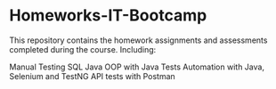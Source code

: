 # Homeworks-IT-Bootcamp
This repository contains the homework assignments and assessments completed during the course.
Including:

Manual Testing
SQL
Java
OOP with Java
Tests Automation with Java, Selenium and TestNG
API tests with Postman
